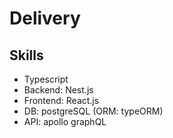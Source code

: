 # Delivery

## Skills

- Typescript
- Backend: Nest.js
- Frontend: React.js
- DB: postgreSQL (ORM: typeORM)
- API: apollo graphQL
